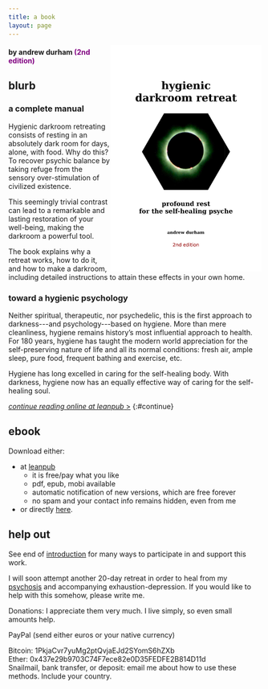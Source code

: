 ```yaml
---
title: a book
layout: page
---
```


<img style="float: right;" src="/img/book-cover.png" label="cover image">

#### by andrew durham <span style="color:purple">(2nd edition)</span>

## blurb

### a complete manual

Hygienic darkroom retreating consists of resting in an absolutely dark room for days, alone, with food. Why do this? To recover psychic balance by taking refuge from the sensory over-stimulation of civilized existence.

This seemingly trivial contrast can lead to a remarkable and lasting restoration of your well-being, making the darkroom a powerful tool.

The book explains why a retreat works, how to do it, and how to make a darkroom, including detailed instructions to attain these effects in your own home.

### toward a hygienic psychology

Neither spiritual, therapeutic, nor psychedelic, this is the first approach to darkness---and psychology---based on hygiene. More than mere cleanliness, hygiene remains history’s most influential approach to health. For 180 years, hygiene has taught the modern world appreciation for the self-preserving nature of life and all its normal conditions: fresh air, ample sleep, pure food, frequent bathing and exercise, etc.

Hygiene has long excelled in caring for the self-healing body. With darkness, hygiene now has an equally effective way of caring for the self-healing soul.

[_continue reading online at leanpub_ &gt;](https://leanpub.com/darkoomretreat/read)
{:#continue}

<a name="ebook"></a>

## ebook

Download either:

- at [leanpub](https://leanpub.com/darkroomretreat)
    - it is free/pay what you like
    - pdf, epub, mobi available
    - automatic notification of new versions, which are free forever
    - no spam and your contact info remains hidden, even from me
- or directly [here](/ebook/). 

## help out

See end of [introduction](/introduction) for many ways to participate in and support this work. 

I will soon attempt another 20-day retreat in order to heal from my [psychosis](/darkness-conjecture/psychosis) and accompanying exhaustion-depression. If you would like to help with this somehow, please write me.

Donations: I appreciate them very much. I live simply, so even small amounts help.

PayPal (send either euros or your native currency)

Bitcoin: 1PkjaCvr7yuMg2ptQvjaEJd2SYomS6hZXb  
Ether: 0x437e29b9703C74F7ece82e0D35FEDFE2B814D11d  
Snailmail, bank transfer, or deposit: email me about how to use these methods. Include your country.

<!-- 
![cover image](/img/book/adcf.jpg)

- **contents**
- [dedication](/dedication)
- [preface](/preface/)
- [introduction](/introduction/)
- [hygiene](/hygiene/)
- [format](/format/)
- [protocol](/protocol/)
- [prepare](/prepare/)
- [design](/design/)
- [make](/make/)
- [faq](/faq/)
- [about](/about/)
{:.submenu}
-->

<!-- 

<form action="https://www.paypal.com/cgi-bin/webscr" method="post" target="_top">
<input type="hidden" name="cmd" value="_s-xclick">
<input type="hidden" name="hosted_button_id" value="5FQWNH59N7KZY">
<table>
<tr><td><input type="hidden" name="on0" value="Delivery in US">Delivery in US</td></tr><tr><td><select name="os0">
	<option value="1 copy">1 copy $10.00 USD</option>
	<option value="4 copies">4 copies $24.00 USD</option>
	<option value="12 copies">12 copies $60.00 USD</option>
	<option value="48 copies">48 copies $96.00 USD</option>
</select> </td></tr>
</table>
<input type="hidden" name="currency_code" value="USD">
<input type="image" src="https://www.paypalobjects.com/en_US/i/btn/btn_buynow_SM.gif" border="0" name="submit" alt="PayPal - The safer, easier way to pay online!">
<img alt="" border="0" src="https://www.paypalobjects.com/en_US/i/scr/pixel.gif" width="1" height="1">
</form>

- [Dwolla]() (US only) -->

<!-- <h4 id="booklet">buy book</h4>

108 pages, softcover
Quantity/price (postpaid)

<form action="https://www.paypal.com/cgi-bin/webscr" method="post" target="_top">
<input type="hidden" name="cmd" value="_s-xclick">
<input type="hidden" name="hosted_button_id" value="GET NEW CODE">
<table>
<tr><td><input type="hidden" name="on0" value="Delivery in Europe">Delivery in Europe</td></tr><tr><td><select name="os0">
	<option value="1 copy">1 copy €8.00 EUR</option>
	<option value="4 copies">4 copies €20.00 EUR</option>
	<option value="12 copies">12 copies €48.00 EUR</option>
	<option value="48 copies">48 copies €72.00 EUR</option>
</select> </td></tr>
</table>
<input type="hidden" name="currency_code" value="EUR">
<input type="image" src="https://www.paypalobjects.com/en_US/i/btn/btn_buynow_SM.gif" border="0" name="submit" alt="Click here to pay with PayPal">
<img alt="" border="0" src="https://www.paypalobjects.com/en_US/i/scr/pixel.gif" width="1" height="1">
</form>

Delivery in US - _Coming Soon_ --> 
